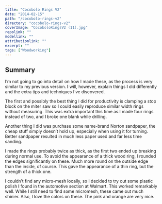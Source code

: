 ```yaml
---
title: "Cocobolo Rings V2"
date: "2014-02-15"
path: "/cocobolo-rings-v2"
directory: "cocobolo-rings-v2"
coverImage: "CocoboloRingsV2 (11).jpg"
repolink: ""
modellink: ""
attributionlink: ""
excerpt: ""
tags: ["Woodworking"]
---
```


## Summary

I’m not going to go into detail on how I made these, as the process is very similar to my previous version. I will, however, explain things I did differently and the extra tips and techniques I’ve discovered.

The first and possibly the best thing I did for productivity is clamping a stop block on the miter saw so I could easily reproduce similar width rings without measuring. This was extra important this time as I made four rings instead of two, and I broke one blank while drilling.

Another thing I did was purchase some name-brand Norton sandpaper, the cheap stuff simply doesn’t hold up, especially when using it for turning. Better sandpaper resulted in much less paper used and far less time sanding.

I made the rings probably twice as thick, as the first two ended up breaking during normal use. To avoid the appearance of a thick wood ring, I rounded the edges significantly on these. Much more round on the outside edge than the inside, of course. This gave the appearance of a thin ring, but the strength of a thick one.

I couldn’t find any micro-mesh locally, so I decided to try out some plastic polish I found in the automotive section at Walmart. This worked remarkably well. While I still need to find some micromesh, these came out much shinier. Also, I love the colors on these. The pink and orange are very nice.
